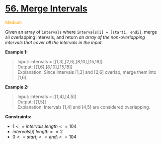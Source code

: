 # [56. Merge Intervals](https://leetcode.com/problems/merge-intervals/description/)

<span style="color:orange">Medium<span>

Given an array of `intervals` where `intervals[i] = [starti, endi]`, merge all overlapping intervals, and return *an array of the non-overlapping intervals that cover all the intervals in the input*.

**Example 1:**

> Input: intervals = [[1,3],[2,6],[8,10],[15,18]]  
Output: [[1,6],[8,10],[15,18]]  
Explanation: Since intervals [1,3] and [2,6] overlap, merge them into [1,6].

**Example 2:**

> Input: intervals = [[1,4],[4,5]]  
Output: [[1,5]]  
Explanation: Intervals [1,4] and [4,5] are considered overlapping.

**Constraints:**

- $1 <= intervals.length <= 104$
- $intervals[i].length == 2$
- $0 <= start_i <= end_i <= 104$